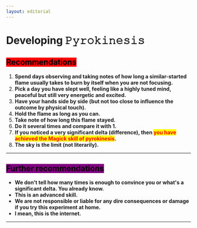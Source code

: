 ```yaml
---
layout: editorial
---
```


# Developing 𝙿𝚢𝚛𝚘𝚔𝚒𝚗𝚎𝚜𝚒𝚜

## <mark style="background-color:red;">Recommendations</mark>

<mark style="background-color:green;"></mark>

1. **Spend days observing and taking notes of how long a similar-started flame usually takes to burn by itself when you are not focusing.**&#x20;
2. **Pick a day you have slept well, feeling like a highly tuned mind, peaceful but still very energetic and excited.**
3. **Have your hands side by side (but not too close to influence the outcome by physical touch).**&#x20;
4. **Hold the flame as long as you can.**
5. **Take note of how long this flame stayed.**
6. **Do it several times and compare it with 1.**
7. **If you noticed a very significant delta (difference), then **<mark style="color:red;">**you have achieved the Magick skill of pyrokinesis**</mark>**.**
8. **The sky is the limit (not literarily).**

****

## <mark style="background-color:purple;">Further recommendations</mark>

<mark style="background-color:purple;"></mark>

* **We don't tell how many times is enough to convince you or what's a significant delta. You already know.**
* **This is an advanced skill.**&#x20;
* **We are not responsible or liable for any dire consequences or damage if you try this experiment at home.**&#x20;
* **I mean, this is the internet.**

****
